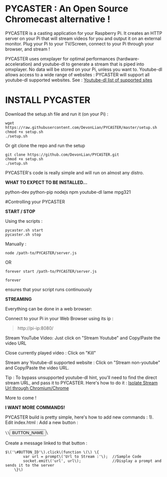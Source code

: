 # PYCASTER : An Open Source Chromecast alternative !

PYCASTER is a casting application for your Raspberry Pi. It creates an HTTP server on your Pi that will stream videos for you and output it on an external monitor. Plug your Pi to your TV/Screen, connect to your Pi through your browser, and stream !

PYCASTER uses omxplayer for optimal performances (hardware-acceleration) and youtube-dl to generate a stream that is piped into omxplayer. No data will be stored on your Pi, unless you want to.
Youtube-dl allows access to a wide range of websites : PYCASTER will support all youtube-dl supported websites. See : <a href="https://rg3.github.io/youtube-dl/supportedsites.html">Youtube-dl list of supported sites</a>

# INSTALL PYCASTER

Download the setup.sh file and run it (on your Pi) :

<pre><code>wget https://raw.githubusercontent.com/DevonLian/PYCASTER/master/setup.sh
chmod +x setup.sh
./setup.sh</code></pre>

Or git clone the repo and run the setup
<pre><code>git clone https://github.com/DevonLian/PYCASTER.git
chmod +x setup.sh
./setup.sh</code></pre>

PYCASTER's code is really simple and will run on almost any distro.

<b>WHAT TO EXPECT TO BE INSTALLED...</b>

python-dev python-pip nodejs npm youtube-dl lame mpg321


#Controlling your PYCASTER

<b>START / STOP </b>

Using the scripts :

<pre><code>pycaster.sh start
pycaster.sh stop</code></pre>

Manually :

<pre><code>node /path-to/PYCASTER/server.js</code></pre>

OR

<pre><code>forever start /path-to/PYCASTER/server.js</code></pre>

<pre><code>forever</code></pre> ensures that your script runs continuously

<b> STREAMING </b>

Everything can be done in a web browser:

Connect to your Pi in your Web Browser using its ip :
<blockquote>http://pi-ip:8080/</blockquote>

Stream YouTube Video: 
Just click on "Stream Youtube" and Copy/Paste the video URL

Close currently played video : 
Click on "Kill"

Stream any Youtube-dl supported website : 
Click on "Stream non-youtube" and Copy/Paste the video URL.

Tip : 
To bypass unsupported youtube-dl hint, you'll need to find the direct stream URL, and pass it to PYCASTER. 
Here's how to do it :
<a href="https://gist.github.com/flyswatter/7357098">Isolate Stream Url through Chromium/Chrome</a>

More to come !

<b>I WANT MORE COMMANDS!</b>

PYCASTER build is pretty simple, here's how to add new commands :
1). Edit index.html : 
Add a new button : 
<pre><code>\<p\>\<input type="button" value="BUTTON_NAME" id="BUTTON_ID" />\</p\></pre></code>

Create a message linked to that button :
<pre><code>$\('\#BUTTON_ID'\).click\(function \(\) \{
		var url = prompt\('Url to Stream :'\);  //Sample Code
		socket.emit\('url', url\);              //Display a prompt and sends it to the server
    \}\)</pre></code>
